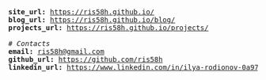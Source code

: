 <pre>
<b>site_url:</b> <a href="https://ris58h.github.io/">https://ris58h.github.io/</a>
<b>blog_url:</b> <a href="https://ris58h.github.io/blog/">https://ris58h.github.io/blog/</a>
<b>projects_url:</b> <a href="https://ris58h.github.io/projects/">https://ris58h.github.io/projects/</a>

<i># Contacts</i>
<b>email:</b> <a href="mailto:ris58h@gmail.com">ris58h@gmail.com</a>
<b>github_url:</b> <a href="https://github.com/ris58h">https://github.com/ris58h</a>
<b>linkedin_url:</b> <a href="https://www.linkedin.com/in/ilya-rodionov-0a9725215">https://www.linkedin.com/in/ilya-rodionov-0a9725215</a>
</pre>
